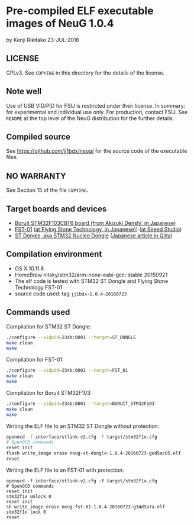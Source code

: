 # Pre-compiled ELF executable images of NeuG 1.0.4

by Kenji Rikitake 23-JUL-2016

## LICENSE

GPLv3. See `COPYING` in this directory for the details of the license.

## Note well

Use of USB VID/PID for FSIJ is restricted under their license. In summary: for experimental and individual use only. For production, contact FSIJ. See `README` at the top level of the NeuG distribution for the further details.

## Compiled source

See <https://github.com/jj1bdx/neug/> for the source code of the executable files.

## NO WARRANTY

See Section 15 of the file `COPYING`.

## Target boards and devices

* [Boruit STM32F103CBT6 board (from Akizuki Denshi, in Japanese)](http://akizukidenshi.com/catalog/g/gK-05820/)
* [FST-01](http://www.gniibe.org/FST-01/fst-01.html) ([at Flying Stone Technology, in Japanese)](http://www.gniibe.org/shop/gnuk_1_2_x-on-fst-01.html)) ([at Seeed Studio](http://www.seeedstudio.com/wiki/FST-01))
* [ST Dongle, aka STM32 Nucleo Dongle](https://gist.github.com/jj1bdx/b78b3747196fd303f49d829a7e36ed8d) ([Japanese article in Qiita](http://qiita.com/jj1bdx/items/2f32d8c8649d7825a9a3))

## Compilation environment

* OS X 10.11.6
* HomeBrew nitsky/stm32/arm-none-eabi-gcc: stable 20150921
* The elf code is tested with STM32 ST Dongle and Flying Stone Technology FST-01
* source code used: tag `jj1bdx-1.0.4-20160723`

## Commands used

Compilation for STM32 ST Dongle:

```sh
./configure --vidpid=234b:0001 --target=ST_DONGLE
make clean
make
```

Compilation for FST-01:

```sh
./configure --vidpid=234b:0001 --target=FST_01
make clean
make
```

Compilation for Boruit STM32F103:

```sh
./configure --vidpid=234b:0001 --target=BORUIT_STM32F103
make clean
make
```

Writing the ELF file to an STM32 ST Dongle without protection:

```sh
openocd -f interface/stlink-v2.cfg -f target/stm32f1x.cfg
# OpenOCD commands
reset init
flash write_image erase neug-st-dongle-1.0.4-20160723-ged5ac05.elf
reset
```

Writing the ELF file to an FST-01 with protection:

```
openocd -f interface/stlink-v2.cfg -f target/stm32f1x.cfg
# OpenOCD commands
reset init
stm32f1x unlock 0
reset init
sh write_image erase neug-fst-01-1.0.4-20160723-g34d5a7a.elf
stm32f1x lock 0
reset
```
